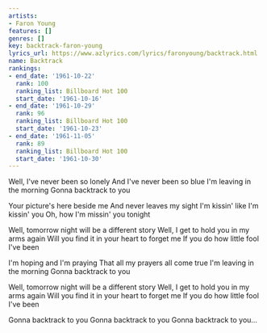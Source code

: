 ```yaml
---
artists:
- Faron Young
features: []
genres: []
key: backtrack-faron-young
lyrics_url: https://www.azlyrics.com/lyrics/faronyoung/backtrack.html
name: Backtrack
rankings:
- end_date: '1961-10-22'
  rank: 100
  ranking_list: Billboard Hot 100
  start_date: '1961-10-16'
- end_date: '1961-10-29'
  rank: 96
  ranking_list: Billboard Hot 100
  start_date: '1961-10-23'
- end_date: '1961-11-05'
  rank: 89
  ranking_list: Billboard Hot 100
  start_date: '1961-10-30'
---
```


Well, I've never been so lonely
And I've never been so blue
I'm leaving in the morning
Gonna backtrack to you

Your picture's here beside me
And never leaves my sight
I'm kissin' like I'm kissin' you
Oh, how I'm missin' you tonight

Well, tomorrow night will be a different story
Well, I get to hold you in my arms again
Will you find it in your heart to forget me
If you do how little fool I've been

I'm hoping and I'm praying
That all my prayers all come true
I'm leaving in the morning
Gonna backtrack to you

Well, tomorrow night will be a different story
Well, I get to hold you in my arms again
Will you find it in your heart to forget me
If you do how little fool I've been

Gonna backtrack to you
Gonna backtrack to you
Gonna backtrack to you...




